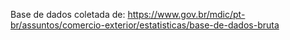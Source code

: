 Base de dados coletada de: https://www.gov.br/mdic/pt-br/assuntos/comercio-exterior/estatisticas/base-de-dados-bruta

